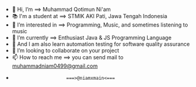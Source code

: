 - 👋 Hi, I’m ==> Muhammad Qotimun Ni'am
- 📚 I'm a student at ==> STMIK AKI Pati, Jawa Tengah Indonesia
- 👀 I’m interested in ==> Programming, Music, and sometimes listening to music
- 🌱 I’m currently ==> Enthusiast Java & JS Programming Language
- 🌱 And I am also learn automation testing for software quality assurance
- 💞️ I’m looking to collaborate on your project
- 📫 How to reach me ==> you can send mail to muhammadniam0499@gmail.com
-                         ===>@niamxmain<===
<!---
niamxmain/niamxmain is a ✨ special ✨ repository because its `README.md` (this file) appears on your GitHub profile.
You can click the Preview link to take a look at your changes.
--->
